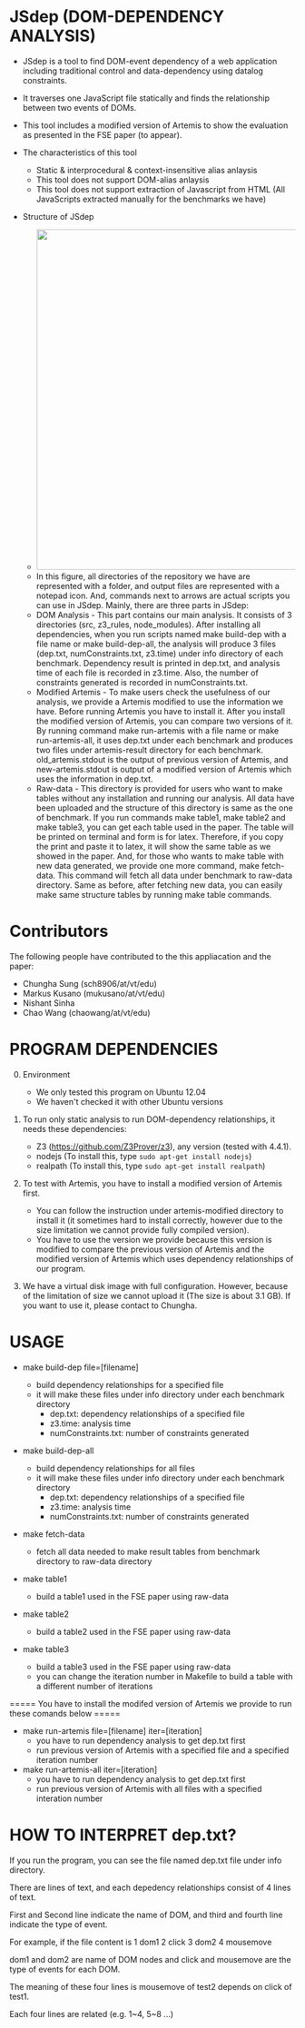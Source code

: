 JSdep (DOM-DEPENDENCY ANALYSIS)
=========================
* JSdep is a tool to find DOM-event dependency of a web application including traditional control and data-dependency using datalog constraints.

* It traverses one JavaScript file statically and finds the relationship between two events of DOMs.

* This tool includes a modified version of Artemis to show the evaluation as presented in the FSE paper (to appear).

* The characteristics of this tool
    - Static & interprocedural & context-insensitive alias anlaysis
    - This tool does not support DOM-alias anlaysis
    - This tool does not support extraction of Javascript from HTML (All JavaScripts extracted manually for the benchmarks we have)

* Structure of JSdep
    - <img src="https://cloud.githubusercontent.com/assets/8551376/16468537/5d6c5dd4-3e1a-11e6-8e29-0e60dc3480cf.png" width="600">
    - In this figure, all directories of the repository we have are represented with a folder, and output files are represented with a notepad icon. And, commands next to arrows are actual scripts you can use in JSdep. Mainly, there are three parts in JSdep:
    - DOM Analysis - This part contains our main analysis. It consists of 3 directories (src, z3_rules, node_modules). After installing all dependencies, when you run scripts named make build-dep with a file name or make build-dep-all, the analysis will produce 3 files (dep.txt, numConstraints.txt, z3.time) under info directory of each benchmark. Dependency result is printed in dep.txt, and analysis time of each file is recorded in z3.time. Also, the number of constraints generated is recorded in numConstraints.txt.
    - Modified Artemis - To make users check the usefulness of our analysis, we provide a Artemis modified to use the information we have. Before running Artemis you have to install it. After you install the modified version of Artemis, you can compare two versions of it. By running command make run-artemis with a file name or make run-artemis-all, it uses dep.txt under each benchmark and produces two files under artemis-result directory for each benchmark. old_artemis.stdout is the output of previous version of Artemis, and new-artemis.stdout is output of a modified version of Artemis which uses the information in dep.txt.
    - Raw-data - This directory is provided for users who want to make tables without any installation and running our analysis. All data have been uploaded and the structure of this directory is same as the one of benchmark. If you run commands make table1, make table2 and make table3, you can get each table used in the paper. The table will be printed on terminal and form is for latex. Therefore, if you copy the print and paste it to latex, it will show the same table as we showed in the paper. And, for those who wants to make table with new data generated, we provide one more command, make fetch-data. This command will fetch all data under benchmark to raw-data directory. Same as before, after fetching new data, you can easily make same structure tables by running make table commands.

Contributors
=========================
The following people have contributed to the this appliacation and the paper:

* Chungha Sung (sch8906/at/vt/edu)
* Markus Kusano (mukusano/at/vt/edu)
* Nishant Sinha
* Chao Wang (chaowang/at/vt/edu)


PROGRAM DEPENDENCIES 
=========================
0. Environment

    * We only tested this program on Ubuntu 12.04
    * We haven't checked it with other Ubuntu versions

1. To run only static analysis to run DOM-dependency relationships,
    it needs these dependencies:

    * Z3 (https://github.com/Z3Prover/z3), any version (tested with 4.4.1).
    * nodejs (To install this, type ``sudo apt-get install nodejs``)
    * realpath (To install this, type ``sudo apt-get install realpath``)

2. To test with Artemis, you have to install a modified version of Artemis first.

    * You can follow the instruction under artemis-modified directory to install it (it sometimes hard to install correctly, however due to the size limitation we cannot provide fully compiled version).
    * You have to use the version we provide because this version is modified to compare the previous version of Artemis and the modified version of Artemis which uses dependency relationships of our program.
    
3. We have a virtual disk image with full configuration. However, because of the limitation of size we cannot upload it (The size is about 3.1 GB). If you want to use it, please contact to Chungha.


USAGE
=========================
* make build-dep file=[filename]
    - build dependency relationships for a specified file
    - it will make these files under info directory under each benchmark directory
        * dep.txt: dependency relationships of a specified file
        * z3.time: analysis time
        * numConstraints.txt: number of constraints generated

* make build-dep-all
    - build dependency relationships for all files
    - it will make these files under info directory under each benchmark directory
        * dep.txt: dependency relationships of a specified file
        * z3.time: analysis time
        * numConstraints.txt: number of constraints generated

* make fetch-data
    - fetch all data needed to make result tables from benchmark directory to raw-data directory

* make table1
    - build a table1 used in the FSE paper using raw-data

* make table2
    - build a table2 used in the FSE paper using raw-data

* make table3
    - build a table3 used in the FSE paper using raw-data
    - you can change the iteration number in Makefile to build a table with a different number of iterations

===== You have to install the modifed version of Artemis we provide to run these comands below =====
* make run-artemis file=[filename] iter=[iteration]
    - you have to run dependency analysis to get dep.txt first
    - run previous version of Artemis with a specified file and a specified iteration number
* make run-artemis-all iter=[iteration]	
    - you have to run dependency analysis to get dep.txt first
    - run previous version of Artemis with all files with a specified interation number



HOW TO INTERPRET dep.txt?
=========================

If you run the program, you can see the file named dep.txt file under info directory.

There are lines of text, and each depedency relationships consist of 4 lines of text.

First and Second line indicate the name of DOM, and third and fourth line indicate the type of event.

For example, if the file content is 
    1    dom1
    2    click
    3    dom2
    4    mousemove

dom1 and dom2 are name of DOM nodes and click and mousemove are the type of events for each DOM.

The meaning of these four lines is mousemove of test2 depends on click of test1.

Each four lines are related (e.g. 1~4, 5~8 ...)

